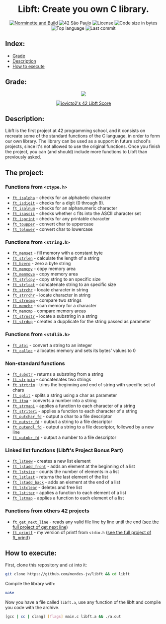 <div align = center>

# Libft: Create you own C library.

[![Norminette and Build](https://github.com/mendes-jv/libft/actions/workflows/main.yml/badge.svg)](https://github.com/mendes-jv/libft/actions/workflows/main.yml)
![42 São Paulo](https://img.shields.io/badge/42-SP-1E2952)
![License](https://img.shields.io/github/license/mendes-jv/libft?color=dark-green)
![Code size in bytes](https://img.shields.io/github/languages/code-size/mendes-jv/libft?color=dark-green)
![Top language](https://img.shields.io/github/languages/top/mendes-jv/libft?color=dark-green)
![Last commit](https://img.shields.io/github/last-commit/mendes-jv/libft?color=dark-green)

</div>

## Index:

* [Grade](#grade)
* [Description](#description)
* [How to execute](#how-to-execute)

## Grade:

<div align = center>

![](https://game.42sp.org.br/static/assets/achievements/libftm.png)

[![jovicto2's 42 Libft Score](https://badge42.vercel.app/api/v2/clj244ax4006908l8zkjw830s/project/3081696)](https://github.com/JaeSeoKim/badge42)



</div>

## Description:

Libft is the first project at 42 programming school, and it consists on recreate some of the standard functions of the C language, in order to form our own library. The library can be used as a support in future school's projects, since it's not allowed to use the original functions. Once you finish the project, you can (and should) include more functions to Libft than previously asked.

## The project:

### Functions from `<ctype.h>`

- [`ft_isalpha`](src/ft_isalpha.c)	- checks  for  an  alphabetic  character
- [`ft_isdigit`](src/ft_isdigit.c)	- checks for a digit (0 through 9).
- [`ft_isalnum`](src/ft_isalnum.c)	- checks for an alphanumeric character
- [`ft_isascii`](src/ft_isascii.c)	- checks whether c fits into the ASCII character set
- [`ft_isprint`](src/ft_isprint.c)	- checks for any printable character
- [`ft_toupper`](src/ft_toupper.c)	- convert char to uppercase
- [`ft_tolower`](src/ft_tolower.c)	- convert char to lowercase

### Functions from `<string.h>`

- [`ft_memset`](src/ft_memset.c)	- fill memory with a constant byte
- [`ft_strlen`](src/ft_strlen.c)	- calculate the length of a string
- [`ft_bzero`](src/ft_bzero.c)	- zero a byte string
- [`ft_memcpy`](src/ft_memcpy.c)	- copy memory area
- [`ft_memmove`](src/ft_memmove.c)	- copy memory area
- [`ft_strlcpy`](src/ft_strlcpy.c)	- copy string to an specific size
- [`ft_strlcat`](src/ft_strlcat.c)	- concatenate string to an specific size
- [`ft_strchr`](src/ft_strchr.c)	- locate character in string
- [`ft_strrchr`](src/ft_strrchr.c)	- locate character in string
- [`ft_strncmp`](src/ft_strncmp.c)	- compare two strings
- [`ft_memchr`](src/ft_memchr.c)	- scan memory for a character
- [`ft_memcmp`](src/ft_memcmp.c)	- compare memory areas
- [`ft_strnstr`](src/ft_strnstr.c)	- locate a substring in a string
- [`ft_strdup`](src/ft_strdup.c)	- creates a dupplicate for the string passed as parameter

### Functions from `<stdlib.h>`
- [`ft_atoi`](src/ft_atoi.c)	- convert a string to an integer
- [`ft_calloc`](src/ft_calloc.c)	- allocates memory and sets its bytes' values to 0

### Non-standard functions
- [`ft_substr`](src/ft_substr.c)	- returns a substring from a string
- [`ft_strjoin`](src/ft_strjoin.c)	- concatenates two strings
- [`ft_strtrim`](src/ft_strtrim.c)	- trims the beginning and end of string with specific set of chars
- [`ft_split`](src/ft_split.c)	- splits a string using a char as parameter
- [`ft_itoa`](src/ft_itoa.c)	- converts a number into a string
- [`ft_strmapi`](src/ft_strmapi.c)	- applies a function to each character of a string
- [`ft_striteri`](src/ft_striteri.c)	- applies a function to each character of a string
- [`ft_putchar_fd`](src/ft_putchar_fd.c)	- output a char to a file descriptor
- [`ft_putstr_fd`](src/ft_putstr_fd.c)	- output a string to a file descriptor
- [`ft_putendl_fd`](src/ft_putendl_fd.c)	- output a string to a file descriptor, followed by a new line
- [`ft_putnbr_fd`](src/ft_putnbr_fd.c)	- output a number to a file descriptor

### Linked list functions (Libft's Project Bonus Part)

- [`ft_lstnew`](src/ft_lstnew.c)	- creates a new list element
- [`ft_lstadd_front`](src/ft_lstadd_front.c)	- adds an element at the beginning of a list
- [`ft_lstsize`](src/ft_lstsize.c)	- counts the number of elements in a list
- [`ft_lstlast`](src/ft_lstlast.c)	- returns the last element of the list
- [`ft_lstadd_back`](src/ft_lstadd_back.c)	- adds an element at the end of a list
- [`ft_lstclear`](src/ft_lstclear.c)	- deletes and free list
- [`ft_lstiter`](src/ft_lstiter.c)	- applies a function to each element of a list
- [`ft_lstmap`](src/ft_lstmap.c)	- applies a function to each element of a list

### Functions from others 42 projects

- [`ft_get_next_line`](src/ft_get_next_line.c)  - reads any valid file line by line until the end ([see the full project of get next line](https://github.com/mendes-jv/get-next-line))
- [`ft_printf`](src/ft_printf.c)  - my version of printf from `stdio.h` ([see the full project of ft_printf](https://github.com/mendes-jv/ft-printf))

## How to execute:

First, clone this repository and `cd` into it:

```zsh
git clone https://github.com/mendes-jv/libft && cd libft
```

Compile the library with:

```zsh
make
```

Now you have a file called `libft.a`, use any function of the libft and compile you code with the archive.   

```sh
[gcc | cc | clang] [flags] main.c libft.a && ./a.out
```

